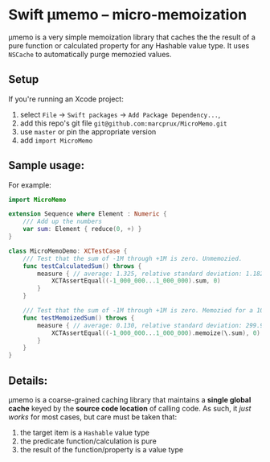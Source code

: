 # Swift μmemo – micro-memoization

μmemo is a very simple memoization library that caches the the result of a pure function or calculated property for any Hashable value type. It uses `NSCache` to automatically purge memozied values.


## Setup
If you're running an Xcode project:

  1. select `File` -> `Swift packages` -> `Add Package Dependency...`,
  2. add this repo's git file `git@github.com:marcprux/MicroMemo.git` 
  3. use `master` or pin the appropriate version
  4. add `import MicroMemo`

## Sample usage:

For example:

```swift
import MicroMemo

extension Sequence where Element : Numeric {
    /// Add up the numbers
    var sum: Element { reduce(0, +) }
}

class MicroMemoDemo: XCTestCase {
    /// Test that the sum of -1M through +1M is zero. Unmemozied.
    func testCalculatedSum() throws {
        measure { // average: 1.325, relative standard deviation: 1.182%
            XCTAssertEqual((-1_000_000...1_000_000).sum, 0)
        }
    }

    /// Test that the sum of -1M through +1M is zero. Memozied for a 10x win!
    func testMemoizedSum() throws {
        measure { // average: 0.130, relative standard deviation: 299.947%
            XCTAssertEqual((-1_000_000...1_000_000).memoize(\.sum), 0)
        }
    }
}

```


## Details:

μmemo is a coarse-grained caching library that maintains a **single global cache** keyed by the **source code location** of calling code. As such, it *just works* for most cases, but care must be taken that:

 1. the target item is a `Hashable` value type 
 2. the predicate function/calculation is pure
 3. the result of the function/property is a value type




